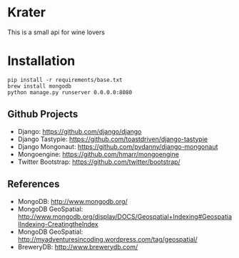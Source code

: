 # Krater

This is a small api for wine lovers

# Installation

    pip install -r requirements/base.txt
    brew install mongodb
    python manage.py runserver 0.0.0.0:8080

## Github Projects

- Django: https://github.com/django/django
- Django Tastypie: https://github.com/toastdriven/django-tastypie
- Django Mongonaut: https://github.com/pydanny/django-mongonaut
- Mongoengine: https://github.com/hmarr/mongoengine
- Twitter Bootstrap: https://github.com/twitter/bootstrap/

## References

- MongoDB: http://www.mongodb.org/
- MongoDB GeoSpatial: http://www.mongodb.org/display/DOCS/Geospatial+Indexing#GeospatialIndexing-CreatingtheIndex
- MongoDB GeoSpatial: http://myadventuresincoding.wordpress.com/tag/geospatial/
- BreweryDB: http://www.brewerydb.com/
